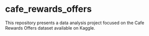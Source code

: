 # cafe_rewards_offers
This repository presents a data analysis project focused on the Cafe Rewards Offers dataset available on Kaggle.
